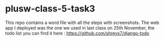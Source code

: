 # plusw-class-5-task3


This repo contains a word file with all the steps with screenshots. The web app I deployed was the one we used in last class on 25th November, the todo list you can find it here : https://github.com/shreys7/django-todo 
